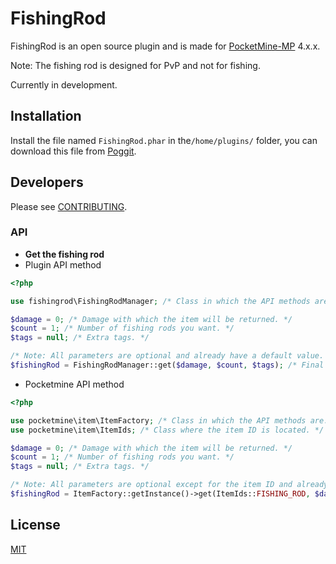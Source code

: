 # FishingRod

FishingRod is an open source plugin and is made for [PocketMine-MP](https://github.com/pmmp/PocketMine-MP) 4.x.x.

Note: The fishing rod is designed for PvP and not for fishing.

Currently in development.

## Installation

Install the file named `FishingRod.phar` in the`/home/plugins/` folder, you can download this file from [Poggit](https://poggit.pmmp.io/FishingRod).

## Developers

Please see [CONTRIBUTING](https://github.com/MXJosueDev/FishingRod/blob/main/CONTRIBUTING.md).

### API

- **Get the fishing rod**
- Plugin API method
```php 
<?php

use fishingrod\FishingRodManager; /* Class in which the API methods are. */

$damage = 0; /* Damage with which the item will be returned. */
$count = 1; /* Number of fishing rods you want. */
$tags = null; /* Extra tags. */

/* Note: All parameters are optional and already have a default value. */
$fishingRod = FishingRodManager::get($damage, $count, $tags); /* Final item that you can add to any inventory. */
```
- Pocketmine API method
```php 
<?php

use pocketmine\item\ItemFactory; /* Class in which the API methods are.*/
use pocketmine\item\ItemIds; /* Class where the item ID is located. */

$damage = 0; /* Damage with which the item will be returned. */
$count = 1; /* Number of fishing rods you want. */
$tags = null; /* Extra tags. */

/* Note: All parameters are optional except for the item ID and already have a default value. */
$fishingRod = ItemFactory::getInstance()->get(ItemIds::FISHING_ROD, $damage, $count, $tags); /* Final item that you can add to any inventory. */
```

## License

[MIT](https://choosealicense.com/licenses/mit/)
